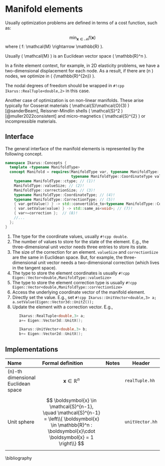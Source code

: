 <!--
SPDX-FileCopyrightText: 2022 The Ikarus Developers mueller@ibb.uni-stuttgart.de
SPDX-License-Identifier: CC-BY-SA-4.0
-->

# Manifold elements

Usually optimization problems are defined in terms of a cost function, such as:

$$
 \min_{\boldsymbol{x} \in \mathcal{M}} f(\boldsymbol{x} )
$$
where \( f: \mathcal{M} \rightarrow \mathbb{R} \).

Usually \( \mathcal{M} \) is an Euclidean vector space \( \mathbb{R}^n \).

In a finite element context, for example, in 2D elasticity problems, we have a 
two-dimensional displacement for each node. As a result, if there are \(n \) nodes, we optimize in \( {\mathbb{R}^{2n}} \).

The nodal degrees of freedom should be wrapped in `#!cpp Ikarus::RealTuple<double,2>` in this case.

Another case of optimization is on non-linear manifolds. These arise typically for Cosserat materials \( \mathcal{S}\mathcal{O}(3) \)[@sanderBeam], 
Reissner-Mindlin shells \( \mathcal{S}^2 \)[@muller2022consistent] and micro-magnetics \( \mathcal{S}^{2} \) or incompressible materials.

##  Interface
The general interface of the manifold elements is represented by the following concept.
```cpp
namespace Ikarus::Concepts {
  template <typename ManifoldType>
  concept Manifold = requires(ManifoldType var, typename ManifoldType::CorrectionType correction, std::ostream& s,
                              typename ManifoldType::CoordinateType value) {
    typename ManifoldType::ctype; // (1)!
    ManifoldType::valueSize; // (2)!
    ManifoldType::correctionSize; // (3)!
    typename ManifoldType::CoordinateType; // (4)!
    typename ManifoldType::CorrectionType; // (5)!
    { var.getValue() } -> std::convertible_to<typename ManifoldType::CoordinateType>; // (6)!
    { var.setValue(value) } -> std::same_as<void>; // (7)!
    { var+=correction };  // (8)!
    //...
  };
}  
```

1. The type for the coordinate values, usually `#!cpp double`.
2. The number of values to store for the state of the element. E.g., the three-dimensional unit vector needs three entries to store its state.
3. The size of the correction for an element. `valueSize` and `correctionSize` are the same in Euclidean space. But, for example, the three-dimensional unit vector needs a two-dimensional correction (which lives in the tangent space).
4. The type to store the element coordinates is usually `#!cpp Eigen::Vector<double,ManifoldType::valueSize>`
5. The type to store the element correction type is usually `#!cpp Eigen::Vector<double,ManifoldType::correctionSize>`
6. Access the underlying coordinate vector of the manifold element.
7. Directly set the value. E.g., set `#!cpp Ikarus::UnitVector<double,3> a; a.setValue(Eigen::Vector3d::UnitZ());`
8. Update the element with a correction vector. E.g.,
     ```cpp
        Ikarus::RealTuple<double,3> a; 
        a+= Eigen::Vector3d::UnitX();
   
        Ikarus::UnitVector<double,3> b; 
        b+= Eigen::Vector2d::UnitX();
     ```

## Implementations
| Name                      | Formal definition                                         | Notes                                                                                                                                                                                                                                                      | Header |
|:--------------------------|:--------------------------------------------------------------|:----------------------------------------------------------------------------------------------------------------------------------------------------------------------------------------------------------------------------------------------------------|--|
| \(n\)-th dimensional Euclidean space                    | $$ \boldsymbol{x} \in \mathbb{R}^n  $$     |           | `realTuple.hh`|
| Unit sphere | $$ \boldsymbol{x} \in \mathcal{S}^{n-1}, \quad \mathcal{S}^{n-1} = \left\\{ \boldsymbol{x} \in \mathbb{R}^n :  \boldsymbol{x}\cdot  \boldsymbol{x}  = 1 \right\\}  $$  |  | `unitVector.hh`|

\bibliography
